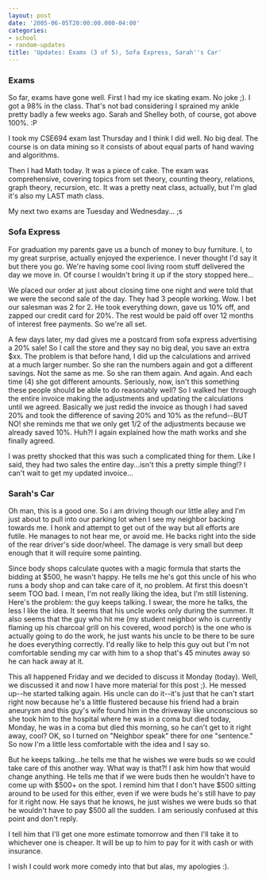 ```yaml
---
layout: post
date: '2005-06-05T20:00:00.000-04:00'
categories:
- school
- random-updates
title: 'Updates: Exams (3 of 5), Sofa Express, Sarah''s Car'
---
```


### Exams

So far, exams have gone well. First I had my ice skating exam. No joke ;). I got a 98% in the class. That's not bad considering I sprained my ankle pretty badly a few weeks ago. Sarah and Shelley both, of course, got above 100%. :P

I took my CSE694 exam last Thursday and I think I did well. No big deal. The course is on data mining so it consists of about equal parts of hand waving and algorithms.

Then I had Math today. It was a piece of cake. The exam was comprehensive, covering topics from set theory, counting theory, relations, graph theory, recursion, etc. It was a pretty neat class, actually, but I'm glad it's also my LAST math class.

My next two exams are Tuesday and Wednesday... ;s

### Sofa Express

For graduation my parents gave us a bunch of money to buy furniture. I, to my great surprise, actually enjoyed the experience. I never thought I'd say it but there you go. We're having some cool living room stuff delivered the day we move in. Of course I wouldn't bring it up if the story stopped here...

We placed our order at just about closing time one night and were told that we were the second sale of the day. They had 3 people working. Wow. I bet our salesman was 2 for 2. He took everything down, gave us 10% off, and zapped our credit card for 20%. The rest would be paid off over 12 months of interest free payments. So we're all set. 

A few days later, my dad gives me a postcard from sofa express advertising a 20% sale! So I call the store and they say no big deal, you save an extra $xx. The problem is that before hand, I did up the calculations and arrived at a much larger number. So she ran the numbers again and got a different savings. Not the same as me. So she ran them again. And again. And each time (4) she got different amounts. Seriously, now, isn't this something these people should be able to do reasonably well? So I walked her through the entire invoice making the adjustments and updating the calculations until we agreed. Basically we just redid the invoice as though I had saved 20% and took the difference of saving 20% and 10% as the refund--BUT NO! she reminds me that we only get 1/2 of the adjustments because we already saved 10%. Huh?! I again explained how the math works and she finally agreed.

I was pretty shocked that this was such a complicated thing for them. Like I said, they had two sales the entire day...isn't this a pretty simple thing!? I can't wait to get my updated invoice...

### Sarah's Car

Oh man, this is a good one. So i am driving though our little alley and I'm just about to pull into our parking lot when I see my neighbor backing towards me. I honk and attempt to get out of the way but all efforts are futile. He manages to not hear me, or avoid me. He backs right into the side of the rear driver's side door/wheel. The damage is very small but deep enough that it will require some painting.

Since body shops calculate quotes with a magic formula that starts the bidding at $500, he wasn't happy. He tells me he's got this uncle of his who runs a body shop and can take care of it, no problem. At first this doesn't seem TOO bad. I mean, I'm not really liking the idea, but I'm still listening. Here's the problem: the guy keeps talking. I swear, the more he talks, the less I like the idea. It seems that his uncle works only during the summer. It also seems that the guy who hit me (my student neighbor who is currently flaming up his charcoal grill on his covered, wood porch) is the one who is actually going to do the work, he just wants his uncle to be there to be sure he does everything correctly. I'd really like to help this guy out but I'm not comfortable sending my car with him to a shop that's 45 minutes away so he can hack away at it.

This all happened Friday and we decided to discuss it Monday (today). Well, we discussed it and now I have more material for this post ;). He messed up--he started talking again. His uncle can do it--it's just that he can't start right now because he's a little flustered because his friend had a brain aneurysm and this guy's wife found him in the driveway like unconscious so she took him to the hospital where he was in a coma but died today, Monday, he was in a coma but died this morning, so he can't get to it right away, cool? OK, so I turned on "Neighbor speak" there for one "sentence." So now I'm a little less comfortable with the idea and I say so.

But he keeps talking...he tells me that he wishes we were buds so we could take care of this another way. What way is that?! I ask him how that would change anything. He tells me that if we were buds then he wouldn't have to come up with $500+ on the spot. I remind him that I don't have $500 sitting around to be used for this either, even if we were buds he's still have to pay for it right now. He says that  he knows, he just wishes we were buds so that he wouldn't have to pay $500 all the sudden. I am seriously confused at this point and don't reply.

I tell him that I'll get one more estimate tomorrow and then I'll take it to whichever one is cheaper. It will be up to him to pay for it with cash or with insurance.

I wish I could work more comedy into that but alas, my apologies :).